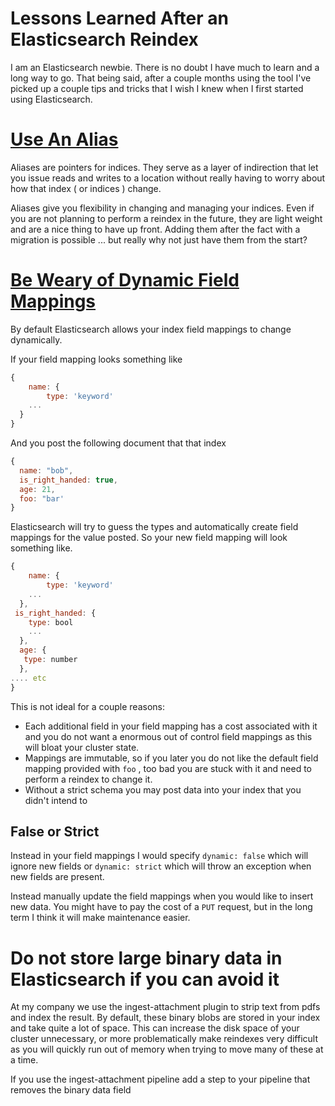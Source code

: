 # Lessons Learned After an  Elasticsearch Reindex

I am an Elasticsearch newbie. There is no doubt I have much to learn and a long way to go. That being said, after a couple months using the tool I've  picked up a couple tips and tricks that I wish I knew when I first started using Elasticsearch.

# [Use An Alias](https://www.elastic.co/guide/en/elasticsearch/reference/current/indices-aliases.html)

Aliases are  pointers for indices. They serve as a layer of indirection that let you issue reads and writes to a location without really having to worry about how that index ( or indices ) change.

Aliases give you flexibility in changing and managing your indices. Even if you are not planning to perform a reindex in the future, they are light weight and are a nice thing to have up front. Adding them after the fact with a migration is possible ... but really why not just have them from the start?

# [Be Weary of Dynamic Field Mappings](https://www.elastic.co/guide/en/elasticsearch/reference/current/dynamic.html#dynamic)

By default Elasticsearch allows your index field mappings to change dynamically.

If your field mapping looks something like

```jsx
{
	name: {
		type: 'keyword'
    ...
  }
}
```

 And you post the following document that that index

```jsx
{
  name: "bob",
  is_right_handed: true,
  age: 21,
  foo: "bar'
}
```

Elasticsearch will try to guess the types and automatically create field mappings for the value posted. So your new field mapping will look something like.

```jsx
{
	name: {
		type: 'keyword'
    ...
  },
 is_right_handed: {
    type: bool
    ...
  },
  age: {
   type: number
  },
.... etc
}
```

This is not ideal for a couple reasons:

- Each additional field in your field mapping has a cost associated with it and you do not want a enormous out of control field mappings as this will bloat your cluster state.
- Mappings are immutable, so if you later you do not like the default field mapping provided with `foo` , too bad you are stuck with it and need to perform a reindex to change it.
- Without a strict schema you may post data into your index that you didn't intend to

## False or Strict

Instead in your field mappings I would specify `dynamic: false` which will ignore new fields or `dynamic: strict` which will throw an exception when new fields are present. 

Instead manually update the field mappings when you would like to insert new data. You might have to pay the cost of a `PUT` request, but in the long term I think it will make maintenance easier.

# Do not store large binary data in Elasticsearch if you can avoid it

At my company we  use the ingest-attachment plugin to strip text from pdfs and index the result. By default, these binary blobs are stored in your index and take quite a lot of space. This can increase the disk space of your cluster unnecessary, or more problematically make reindexes very difficult as you will quickly run out of memory when trying to move many of these at a time. 

If you use the ingest-attachment pipeline add a step to your pipeline that removes the binary data field